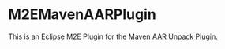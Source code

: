 # M2EMavenAARPlugin
This is an Eclipse M2E Plugin for the [Maven AAR Unpack Plugin](https://github.com/dbeaudoinfortin/MavenAARUnpackPlugin).
